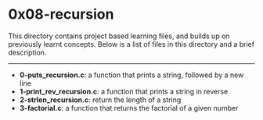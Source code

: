 # 0x08-recursion
This directory contains project based learning files, and builds up on previously learnt concepts.
Below is a list of files in this directory and a brief description.

---
- **0-puts_recursion.c**: a function that prints a string, followed by a new line
- **1-print_rev_recursion.c**: a function that prints a string in reverse
- **2-strlen_recursion.c**: return the length of a string
- **3-factorial.c**: a function that returns the factorial of a given number


